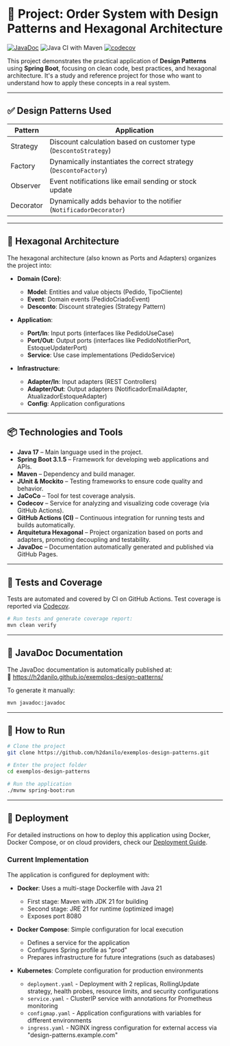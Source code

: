 # 🧠 Project: Order System with Design Patterns and Hexagonal Architecture

[![JavaDoc](https://img.shields.io/badge/docs-javadoc-blue.svg)](https://h2danilo.github.io/exemplos-design-patterns/)
![Java CI with Maven](https://github.com/h2danilo/exemplos-design-patterns/actions/workflows/build.yml/badge.svg)
[![codecov](https://codecov.io/gh/h2danilo/exemplos-design-patterns/branch/main/graph/badge.svg)](https://codecov.io/gh/h2danilo/exemplos-design-patterns)

This project demonstrates the practical application of **Design Patterns** using **Spring Boot**, focusing on clean code, best practices, and hexagonal architecture. It's a study and reference project for those who want to understand how to apply these concepts in a real system.

---

## ✅ Design Patterns Used

| Pattern     | Application                                                                 |
|------------|---------------------------------------------------------------------------|
| Strategy   | Discount calculation based on customer type (`DescontoStrategy`)      |
| Factory    | Dynamically instantiates the correct strategy (`DescontoFactory`)         |
| Observer   | Event notifications like email sending or stock update    |
| Decorator  | Dynamically adds behavior to the notifier (`NotificadorDecorator`) |

---

## 🧱 Hexagonal Architecture

The hexagonal architecture (also known as Ports and Adapters) organizes the project into:

- **Domain (Core)**: 
  - **Model**: Entities and value objects (Pedido, TipoCliente)
  - **Event**: Domain events (PedidoCriadoEvent)
  - **Desconto**: Discount strategies (Strategy Pattern)

- **Application**:
  - **Port/In**: Input ports (interfaces like PedidoUseCase)
  - **Port/Out**: Output ports (interfaces like PedidoNotifierPort, EstoqueUpdaterPort)
  - **Service**: Use case implementations (PedidoService)

- **Infrastructure**:
  - **Adapter/In**: Input adapters (REST Controllers)
  - **Adapter/Out**: Output adapters (NotificadorEmailAdapter, AtualizadorEstoqueAdapter)
  - **Config**: Application configurations

---

## 📦 Technologies and Tools

- **Java 17** – Main language used in the project.
- **Spring Boot 3.1.5** – Framework for developing web applications and APIs.
- **Maven** – Dependency and build manager.
- **JUnit & Mockito** – Testing frameworks to ensure code quality and behavior.
- **JaCoCo** – Tool for test coverage analysis.
- **Codecov** – Service for analyzing and visualizing code coverage (via GitHub Actions).
- **GitHub Actions (CI)** – Continuous integration for running tests and builds automatically.
- **Arquitetura Hexagonal** – Project organization based on ports and adapters, promoting decoupling and testability.
- **JavaDoc** – Documentation automatically generated and published via GitHub Pages.

---

## 🧪 Tests and Coverage

Tests are automated and covered by CI on GitHub Actions. Test coverage is reported via [Codecov](https://codecov.io/gh/h2danilo/exemplos-design-patterns).

```bash
# Run tests and generate coverage report:
mvn clean verify
```

---

## 📄 JavaDoc Documentation

The JavaDoc documentation is automatically published at:  
🔗 https://h2danilo.github.io/exemplos-design-patterns/

To generate it manually:

```bash
mvn javadoc:javadoc
```

---

## 🚀 How to Run

```bash
# Clone the project
git clone https://github.com/h2danilo/exemplos-design-patterns.git

# Enter the project folder
cd exemplos-design-patterns

# Run the application
./mvnw spring-boot:run
```

---

## 🐳 Deployment

For detailed instructions on how to deploy this application using Docker, Docker Compose, or on cloud providers, check our [Deployment Guide](./docs/deployment-guide.md).

### Current Implementation

The application is configured for deployment with:

- **Docker**: Uses a multi-stage Dockerfile with Java 21
  - First stage: Maven with JDK 21 for building
  - Second stage: JRE 21 for runtime (optimized image)
  - Exposes port 8080

- **Docker Compose**: Simple configuration for local execution
  - Defines a service for the application
  - Configures Spring profile as "prod"
  - Prepares infrastructure for future integrations (such as databases)

- **Kubernetes**: Complete configuration for production environments
  - `deployment.yaml` - Deployment with 2 replicas, RollingUpdate strategy, health probes, resource limits, and security configurations
  - `service.yaml` - ClusterIP service with annotations for Prometheus monitoring
  - `configmap.yaml` - Application configurations with variables for different environments
  - `ingress.yaml` - NGINX ingress configuration for external access via "design-patterns.example.com"
